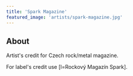 ```yaml
---
title: 'Spark Magazine'
featured_image: 'artists/spark-magazine.jpg'
---
```


## About

Artist's credit for Czech rock/metal magazine. 

For label's credit use [l=Rockový Magazín Spark]. 
